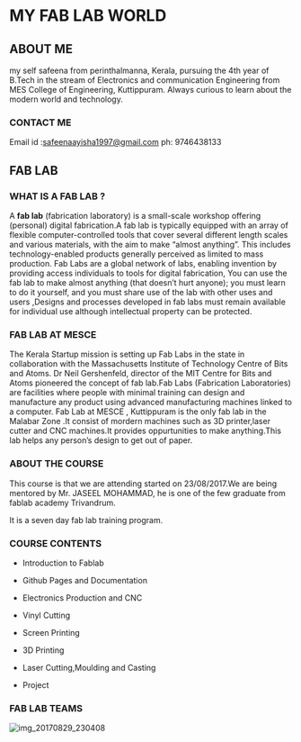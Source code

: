 # MY FAB LAB WORLD
## ABOUT ME

my self safeena from perinthalmanna, Kerala, pursuing the 4th year of B.Tech in the stream of Electronics and communication Engineering from MES College of Engineering, Kuttippuram. Always curious to learn about the modern world and technology.
### CONTACT ME
Email id :safeenaayisha1997@gmail.com
ph: 9746438133
## FAB LAB
### WHAT IS A FAB LAB ?
A **fab lab** (fabrication laboratory) is a small-scale workshop offering (personal) digital fabrication.A fab lab is typically equipped with an array of flexible computer-controlled tools that cover several different length scales and various materials, with the aim to make “almost anything”. This includes technology-enabled products generally perceived as limited to mass production.
Fab Labs are a global network of labs, enabling invention by providing access individuals to tools for digital fabrication, You can use the fab lab to make almost anything (that doesn’t hurt anyone); you must learn to do it yourself, and you must share use of the lab with other uses and users ,Designs and processes developed in fab labs must remain available for individual use although intellectual property can be protected.
### FAB LAB AT MESCE
The Kerala Startup mission is setting up Fab Labs in the state in collaboration with the Massachusetts Institute of Technology Centre of Bits and Atoms. Dr Neil Gershenfeld, director of the MIT Centre for Bits and Atoms pioneered the concept of fab lab.Fab Labs (Fabrication Laboratories) are facilities where people with minimal training can design and manufacture any product using advanced manufacturing machines linked to a computer. Fab Lab at MESCE , Kuttippuram is the only fab lab in the Malabar Zone .It consist of mordern machines such as 3D printer,laser cutter and CNC machines.It provides oppurtunities to make anything.This lab helps any person’s design to get out of paper.

### ABOUT THE COURSE
This course is that we are attending started on 23/08/2017.We are being mentored by Mr. JASEEL MOHAMMAD, he is one of the few graduate from fablab academy Trivandrum.

It is a seven day fab lab training program.

### COURSE CONTENTS

* Introduction to Fablab

* Github Pages and Documentation

* Electronics Production and CNC

* Vinyl Cutting

* Screen Printing

* 3D Printing

* Laser Cutting,Moulding and Casting

* Project

### FAB LAB TEAMS
![img_20170829_230408](https://user-images.githubusercontent.com/31272035/30147967-2f508102-93b2-11e7-9a74-ab404c34e975.jpg)


